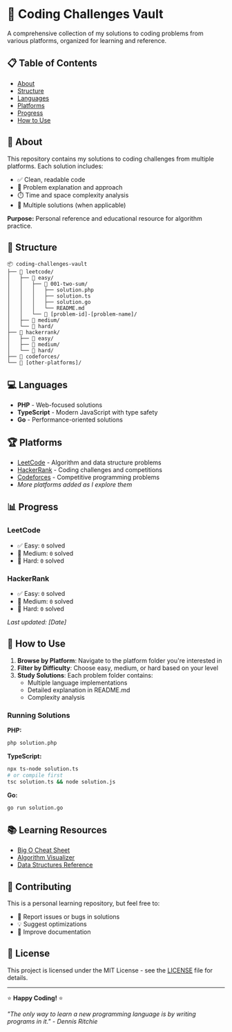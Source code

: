 # 🚀 Coding Challenges Vault

A comprehensive collection of my solutions to coding problems from various platforms, organized for learning and reference.

## 📋 Table of Contents
- [About](#about)
- [Structure](#structure)
- [Languages](#languages)
- [Platforms](#platforms)
- [Progress](#progress)
- [How to Use](#how-to-use)

## 🎯 About

This repository contains my solutions to coding challenges from multiple platforms. Each solution includes:
- ✅ Clean, readable code
- 📝 Problem explanation and approach
- ⏱️ Time and space complexity analysis
- 🔄 Multiple solutions (when applicable)

**Purpose:** Personal reference and educational resource for algorithm practice.

## 📁 Structure

```
📦 coding-challenges-vault
├── 📁 leetcode/
│   ├── 📁 easy/
│   │   ├── 📁 001-two-sum/
│   │   │   ├── solution.php
│   │   │   ├── solution.ts
│   │   │   ├── solution.go
│   │   │   └── README.md
│   │   └── 📁 [problem-id]-[problem-name]/
│   ├── 📁 medium/
│   └── 📁 hard/
├── 📁 hackerrank/
│   ├── 📁 easy/
│   ├── 📁 medium/
│   └── 📁 hard/
├── 📁 codeforces/
└── 📁 [other-platforms]/
```

## 💻 Languages

- **PHP** - Web-focused solutions
- **TypeScript** - Modern JavaScript with type safety
- **Go** - Performance-oriented solutions

## 🏆 Platforms

- [LeetCode](https://leetcode.com/) - Algorithm and data structure problems
- [HackerRank](https://www.hackerrank.com/) - Coding challenges and competitions
- [Codeforces](https://codeforces.com/) - Competitive programming problems
- *More platforms added as I explore them*

## 📊 Progress

### LeetCode
- ✅ Easy: `0` solved
- 🔶 Medium: `0` solved  
- 🔴 Hard: `0` solved

### HackerRank
- ✅ Easy: `0` solved
- 🔶 Medium: `0` solved
- 🔴 Hard: `0` solved

*Last updated: [Date]*

## 🔧 How to Use

1. **Browse by Platform**: Navigate to the platform folder you're interested in
2. **Filter by Difficulty**: Choose easy, medium, or hard based on your level
3. **Study Solutions**: Each problem folder contains:
   - Multiple language implementations
   - Detailed explanation in README.md
   - Complexity analysis

### Running Solutions

**PHP:**
```bash
php solution.php
```

**TypeScript:**
```bash
npx ts-node solution.ts
# or compile first
tsc solution.ts && node solution.js
```

**Go:**
```bash
go run solution.go
```

## 📚 Learning Resources

- [Big O Cheat Sheet](https://www.bigocheatsheet.com/)
- [Algorithm Visualizer](https://algorithm-visualizer.org/)
- [Data Structures Reference](https://www.geeksforgeeks.org/data-structures/)

## 🤝 Contributing

This is a personal learning repository, but feel free to:
- 🐛 Report issues or bugs in solutions
- 💡 Suggest optimizations
- 📖 Improve documentation

## 📄 License

This project is licensed under the MIT License - see the [LICENSE](LICENSE) file for details.

---

⭐ **Happy Coding!** ⭐

*"The only way to learn a new programming language is by writing programs in it." - Dennis Ritchie*
